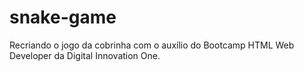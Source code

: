 # snake-game
Recriando o jogo da cobrinha com o auxílio do Bootcamp HTML Web Developer da Digital Innovation One.
